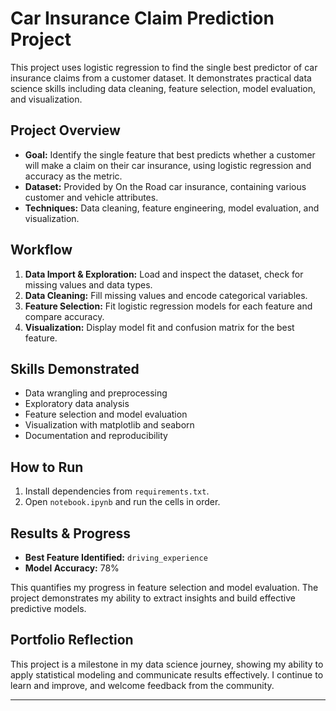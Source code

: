 # Car Insurance Claim Prediction Project

This project uses logistic regression to find the single best predictor of car insurance claims from a customer dataset. It demonstrates practical data science skills including data cleaning, feature selection, model evaluation, and visualization.

## Project Overview
- **Goal:** Identify the single feature that best predicts whether a customer will make a claim on their car insurance, using logistic regression and accuracy as the metric.
- **Dataset:** Provided by On the Road car insurance, containing various customer and vehicle attributes.
- **Techniques:** Data cleaning, feature engineering, model evaluation, and visualization.

## Workflow
1. **Data Import & Exploration:** Load and inspect the dataset, check for missing values and data types.
2. **Data Cleaning:** Fill missing values and encode categorical variables.
3. **Feature Selection:** Fit logistic regression models for each feature and compare accuracy.
4. **Visualization:** Display model fit and confusion matrix for the best feature.

## Skills Demonstrated
- Data wrangling and preprocessing
- Exploratory data analysis
- Feature selection and model evaluation
- Visualization with matplotlib and seaborn
- Documentation and reproducibility

## How to Run
1. Install dependencies from `requirements.txt`.
2. Open `notebook.ipynb` and run the cells in order.

## Results & Progress
- **Best Feature Identified:** `driving_experience`
- **Model Accuracy:** 78%

This quantifies my progress in feature selection and model evaluation. The project demonstrates my ability to extract insights and build effective predictive models.

## Portfolio Reflection
This project is a milestone in my data science journey, showing my ability to apply statistical modeling and communicate results effectively. I continue to learn and improve, and welcome feedback from the community.

---

